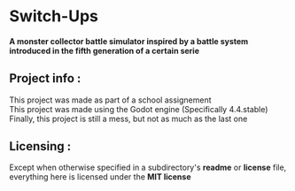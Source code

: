 # Switch-Ups  
#### A monster collector battle simulator inspired by a battle system introduced in the fifth generation of a certain serie  

## Project info :  
This project was made as part of a school assignement  
This project was made using the Godot engine (Specifically 4.4.stable)  
Finally, this project is still a mess, but not as much as the last one  

## Licensing :  
Except when otherwise specified in a subdirectory's **readme** or **license** file, everything here is licensed under the **MIT license**
